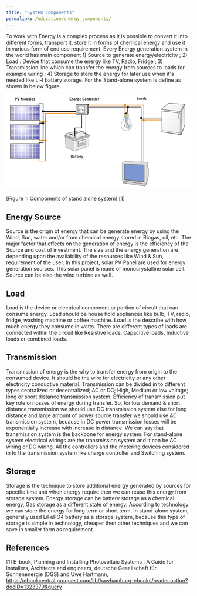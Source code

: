 ```yaml
---
title: "System Components"
permalink: /education/energy_components/
---
```


To work with Energy is a complex process as it is possible to convert it into different forms, transport it, store it in forms of chemical energy and use it in various form of end use requirement. Every Energy generation system in the world has main component 1) Source to generate energy/electricity ; 2) Load : Device that consume the energy like TV, Radio, Fridge ; 3) Transmission line which can transfer the energy from sources to loads for example wiring ;  4) Storage to store the energy for later use when it's needed like Li-I battery storage.  For the Stand-alone system is define as shown in below figure.

![Components of stand alone system](/media_files/stand_alone_pv_systems.png)

[Figure 1: Components of stand alone system] [1]

## Energy Source

Source is the origin of energy that can be generate energy by using the Wind, Sun, water and/or from chemical energy stored in Biogas, oil, etc. The major factor that effects on the generation of energy is the efficiency of the Source and cost of investment. The size and the energy generation are depending upon the availability of the resources like Wind & Sun, requirement of the user. In this project, solar PV Panel are used for energy generation sources. This solar panel is made of monocrystalline solar cell. Source can be also the wind turbine as well.

## Load

Load is the device or electrical component or portion of circuit that can consume energy. Load should be house hold appliances like bulb, TV, radio, fridge, washing machine or coffee machine. Load is the describe with how much energy they consume in watts. There are different types of loads are connected within the circuit like Resistive loads, Capacitive loads, Inductive loads or combined loads.

## Transmission

Transmission of energy is the why to transfer energy from origin to the consumed device. It should be the wire for electricity or any other electricity conductive material. Transmission can be divided in to different types centralized or decentralized; AC or DC; High, Medium or low voltage; long or short distance transmission system. Efficiency of transmission put key role on losses of energy during transfer. So, for low demand & short distance transmission we should use DC transmission system else for long distance and large amount of power source transfer we should use AC transmission system, because in DC power transmission losses will be exponentially increase with increase in distance. We can say that transmission system is the backbone for energy system. For stand-alone system electrical wirings are the transmission system and it can be AC wiring or DC wiring. All the controllers and the metering devices considered in to the transmission system like charge controller and Switching system.  

## Storage

Storage is the technique to store additional energy generated by sources for specific time and when energy require then we can reuse this energy from storage system. Energy storage can be battery storage as a chemical energy, Gas storage as a different state of energy. According to technology we can store the energy for long term or short term. In stand-alone system, generally used LiFePO4 battery as a storage system, because this type of storage is simple in technology, cheaper then other techniques and we can save in smaller form as requirement.

## References

[1] E-book, Planning and Installing Photovoltaic Systems : A Guide for Installers, Architects and engineers, deutsche Gesellschaft für Sonnenenergie (DGS) and Uwe Hartmann, https://ebookcentral.proquest.com/lib/hawhamburg-ebooks/reader.action?docID=1323379&query
